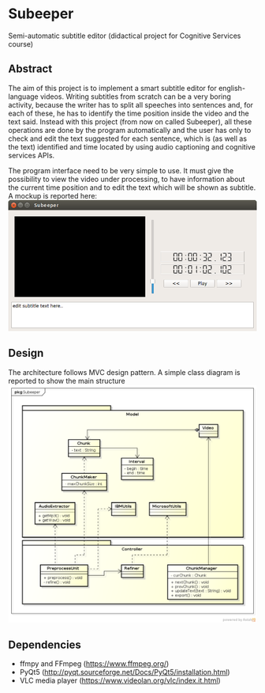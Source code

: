 # Subeeper
Semi-automatic subtitle editor (didactical project for Cognitive Services course)

## Abstract
The aim of this project is to implement a
smart subtitle editor for english-language
videos.
Writing subtitles from scratch can be a very
boring activity, because the writer has to
split all speeches into sentences and, for
each of these, he has to identify the time
position inside the video and the text said.
Instead with this project (from now on called
Subeeper), all these operations are done by
the program automatically and the user has
only to check and edit the text suggested for
each sentence, which is (as well as the text)
identified and time located by using audio
captioning and cognitive services APIs.



The program interface need to be very
simple to use. It must give the possibility to
view the video under processing, to have
information about the current time position
and to edit the text which will be shown as
subtitle. A mockup is reported here:
![alt text](resources/mockup2.png?raw=true "")

## Design
The architecture follows MVC design pattern. A simple class diagram is reported to show the main structure
![alt text](resources/classdiagram.png?raw=true "")

## Dependencies
- ffmpy and FFmpeg (https://www.ffmpeg.org/)
- PyQt5 (http://pyqt.sourceforge.net/Docs/PyQt5/installation.html)
- VLC media player (https://www.videolan.org/vlc/index.it.html)
